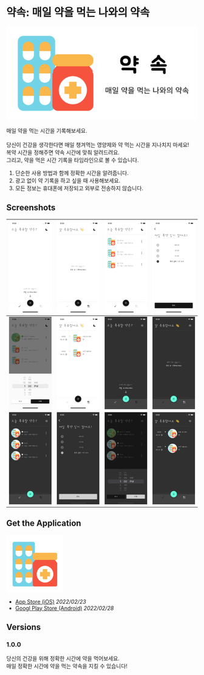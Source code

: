 # 약속: 매일 약을 먹는 나와의 약속

![banner](./assets/docs/time_to_pill_banner.png)

매일 약을 먹는 시간을 기록해보세요.</br></br>
당신이 건강을 생각한다면 매일 챙겨먹는 영양제와 약 먹는 시간을 지나치지 마세요!</br>
복약 시간을 정해주면 약속 시간에 맞춰 알려드려요.</br>
그리고, 약을 먹은 시간 기록을 타임라인으로 볼 수 있습니다.</br>

1. 단순한 사용 방법과 함께 정확한 시간을 알려줍니다.
2. 광고 없이 약 기록을 하고 싶을 때 사용해보세요.
3. 모든 정보는 휴대폰에 저장되고 외부로 전송하지 않습니다.

## Screenshots

| ![](./assets/docs/light_01.png) | ![](./assets/docs/light_02.png) | ![](./assets/docs/light_03.png) | ![](./assets/docs/light_04.png) |
|:--:|:--:|:--:|:--:|
| ![](./assets/docs/light_05.png) | ![](./assets/docs/light_06.png) | ![](./assets/docs/dark_01.png) | ![](./assets/docs/dark_02.png) |
| ![](./assets/docs/dark_03.png) | ![](./assets/docs/dark_04.png) | ![](./assets/docs/dark_05.png) | ![](./assets/docs/dark_06.png) |

## Get the Application

<img src='./assets/docs/time_to_pill.png' width='150' />

- [App Store (iOS)](https://apps.apple.com/app/%EC%95%BD%EC%86%8D-%EB%A7%A4%EC%9D%BC-%EC%95%BD%EC%9D%84-%EB%A8%B9%EB%8A%94-%EB%82%98%EC%99%80%EC%9D%98-%EC%95%BD%EC%86%8D/id1611014988) _2022/02/23_
- [Googl Play Store (Android)](https://play.google.com/store/apps/details?id=dev.gzupark.timeToPill) _2022/02/28_

## Versions

### 1.0.0

당신의 건강을 위해 정확한 시간에 약을 먹어보세요.</br>
매일 정확한 시간에 약을 먹는 약속을 지킬 수 있습니다!

